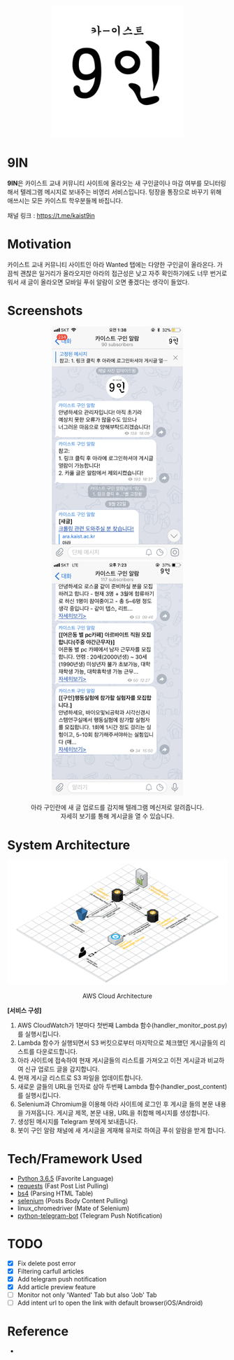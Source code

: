 <p align="center"> 
<img src="images/9in_logo.jpeg" width="300">
</p>

# 9IN
**9IN**은 카이스트 교내 커뮤니티 사이트에 올라오는 새 구인글이나 마감 여부를 모니터링해서 텔레그램 메시지로 보내주는 비영리 서비스입니다. 텅장을 통장으로 바꾸기 위해 애쓰시는 모든 카이스트 학우분들께 바칩니다.  

채널 링크 : https://t.me/kaist9in 


# Motivation  
카이스트 교내 커뮤니티 사이트인 아라 Wanted 탭에는 다양한 구인글이 올라온다. 가끔씩 괜찮은 일거리가 올라오지만 아라의 접근성은 낮고 자주 확인하기에도 너무 번거로워서 새 글이 올라오면 모바일 푸쉬 알람이 오면 좋겠다는 생각이 들었다.   

# Screenshots  

<p align="center"> 
<img src="images/screenshot1.png" width="300"> <img src="images/screenshot3.png" width="300">
</p>
<p align="center"> 
  아라 구인란에 새 글 업로드를 감지해 텔레그램 메신저로 알려줍니다. <br> 자세히 보기를 통해 게시글을 열 수 있습니다.   
</p>  

# System Architecture  
<p align="center"> 
<img src="images/AWS_architecture.png" width="900">
</p>
<p align="center"> 
  AWS Cloud Architecture   
</p>  


**[서비스 구성]**  
1. AWS CloudWatch가 1분마다 첫번째 Lambda 함수(handler_monitor_post.py)를 실행시킵니다.  
2. Lambda 함수가 실행되면서 S3 버킷으로부터 마지막으로 체크했던 게시글들의 리스트를 다운로드합니다.
3. 아라 사이트에 접속하여 현재 게시글들의 리스트를 가져오고 이전 게시글과 비교하여 신규 업로드 글을 감지합니다.  
4. 현재 게시글 리스트로 S3 파일을 업데이트합니다.  
5. 새로운 글들의 URL을 인자로 삼아 두번째 Lambda 함수(handler_post_content)를 실행시킵니다.  
6. Selenium과 Chromium을 이용해 아라 사이트에 로그인 후 게시글 들의 본문 내용을 가져옵니다. 게시글 제목, 본문 내용, URL을 취합해 메시지를 생성합니다.  
7. 생성된 메시지를 Telegram 봇에게 보내줍니다.  
8. 봇이 구인 알람 채널에 새 게시글을 게재해 유저로 하여금 푸쉬 알람을 받게 합니다.    



# Tech/Framework Used
- [Python 3.6.5](https://www.python.org/downloads/release/python-365/) (Favorite Language)
- [requests](https://pypi.org/project/requests/) (Fast Post List Pulling)
- [bs4](https://pypi.org/project/beautifulsoup4/) (Parsing HTML Table)
- [selenium](https://pypi.org/project/selenium/) (Posts Body Content Pulling)
- linux_chromedriver (Mate of Selenium)
- [python-telegram-bot](https://python-telegram-bot.org/) (Telegram Push Notification)

# TODO
- [X] Fix delete post error
- [X] Filtering carfull articles
- [X] Add telegram push notification
- [X] Add article preview feature  
- [ ] Monitor not only 'Wanted' Tab but also 'Job' Tab  
- [ ] Add intent url to open the link with default browser(iOS/Android)    

# Reference  
- 